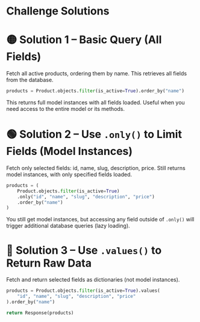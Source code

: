 # Challenge Solutions

# 🟡 Solution 1 – Basic Query (All Fields)

Fetch all active products, ordering them by name.
This retrieves all fields from the database.

```python
products = Product.objects.filter(is_active=True).order_by("name")
```

This returns full model instances with all fields loaded.
Useful when you need access to the entire model or its methods.


# 🟢 Solution 2 – Use `.only()` to Limit Fields (Model Instances)


Fetch only selected fields: id, name, slug, description, price.
Still returns model instances, with only specified fields loaded.

```python
products = (
    Product.objects.filter(is_active=True)
    .only("id", "name", "slug", "description", "price")
    .order_by("name")
)
```

You still get model instances, but accessing any field outside of `.only()`
will trigger additional database queries (lazy loading).


# 🔵 Solution 3 – Use `.values()` to Return Raw Data


Fetch and return selected fields as dictionaries (not model instances).
```python
products = Product.objects.filter(is_active=True).values(
    "id", "name", "slug", "description", "price"
).order_by("name")

return Response(products)
```

